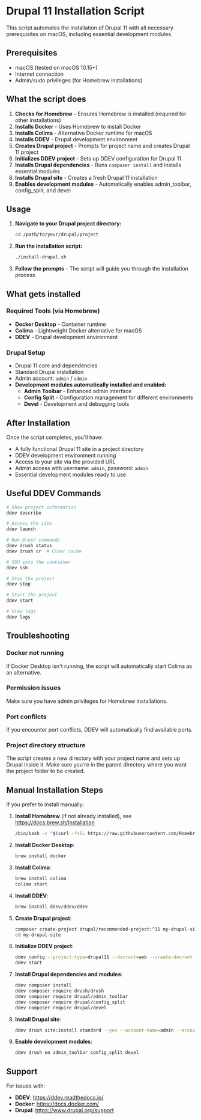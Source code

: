 # Drupal 11 Installation Script

This script automates the installation of Drupal 11 with all necessary prerequisites on macOS, including essential development modules.

## Prerequisites

- macOS (tested on macOS 10.15+)
- Internet connection
- Admin/sudo privileges (for Homebrew installations)

## What the script does

1. **Checks for Homebrew** - Ensures Homebrew is installed (required for other installations)
2. **Installs Docker** - Uses Homebrew to install Docker
3. **Installs Colima** - Alternative Docker runtime for macOS
4. **Installs DDEV** - Drupal development environment
5. **Creates Drupal project** - Prompts for project name and creates Drupal 11 project
6. **Initializes DDEV project** - Sets up DDEV configuration for Drupal 11
7. **Installs Drupal dependencies** - Runs `composer install` and installs essential modules
8. **Installs Drupal site** - Creates a fresh Drupal 11 installation
9. **Enables development modules** - Automatically enables admin_toolbar, config_split, and devel

## Usage

1. **Navigate to your Drupal project directory:**
   ```bash
   cd /path/to/your/drupal/project
   ```

2. **Run the installation script:**
   ```bash
   ./install-drupal.sh
   ```

3. **Follow the prompts** - The script will guide you through the installation process

## What gets installed

### Required Tools (via Homebrew)
- **Docker Desktop** - Container runtime
- **Colima** - Lightweight Docker alternative for macOS
- **DDEV** - Drupal development environment

### Drupal Setup
- Drupal 11 core and dependencies
- Standard Drupal installation
- Admin account: `admin` / `admin`
- **Development modules automatically installed and enabled:**
  - **Admin Toolbar** - Enhanced admin interface
  - **Config Split** - Configuration management for different environments
  - **Devel** - Development and debugging tools

## After Installation

Once the script completes, you'll have:

- A fully functional Drupal 11 site in a project directory
- DDEV development environment running
- Access to your site via the provided URL
- Admin access with username: `admin`, password: `admin`
- Essential development modules ready to use

## Useful DDEV Commands

```bash
# Show project information
ddev describe

# Access the site
ddev launch

# Run Drush commands
ddev drush status
ddev drush cr  # Clear cache

# SSH into the container
ddev ssh

# Stop the project
ddev stop

# Start the project
ddev start

# View logs
ddev logs
```

## Troubleshooting

### Docker not running
If Docker Desktop isn't running, the script will automatically start Colima as an alternative.

### Permission issues
Make sure you have admin privileges for Homebrew installations.

### Port conflicts
If you encounter port conflicts, DDEV will automatically find available ports.

### Project directory structure
The script creates a new directory with your project name and sets up Drupal inside it. Make sure you're in the parent directory where you want the project folder to be created.

## Manual Installation Steps

If you prefer to install manually:

1. **Install Homebrew** (if not already installed), see https://docs.brew.sh/Installation
   ```bash
   /bin/bash -c "$(curl -fsSL https://raw.githubusercontent.com/Homebrew/install/HEAD/install.sh)"
   ```

2. **Install Docker Desktop**:
   ```bash
   brew install docker
   ```

3. **Install Colima**:
   ```bash
   brew install colima
   colima start
   ```

4. **Install DDEV**:
   ```bash
   brew install ddev/ddev/ddev
   ```

5. **Create Drupal project**:
   ```bash
   composer create-project drupal/recommended-project:^11 my-drupal-site
   cd my-drupal-site
   ```

6. **Initialize DDEV project**:
   ```bash
   ddev config --project-type=drupal11 --docroot=web --create-docroot
   ddev start
   ```

7. **Install Drupal dependencies and modules**:
   ```bash
   ddev composer install
   ddev composer require drush/drush
   ddev composer require drupal/admin_toolbar
   ddev composer require drupal/config_split
   ddev composer require drupal/devel
   ```

8. **Install Drupal site**:
   ```bash
   ddev drush site:install standard --yes --account-name=admin --account-pass=admin --site-name="Drupal 11 Site"
   ```

9. **Enable development modules**:
   ```bash
   ddev drush en admin_toolbar config_split devel
   ```

## Support

For issues with:
- **DDEV**: https://ddev.readthedocs.io/
- **Docker**: https://docs.docker.com/
- **Drupal**: https://www.drupal.org/support

